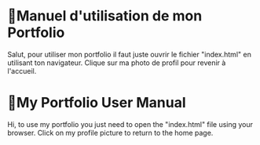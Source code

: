 
# 📑Manuel d'utilisation de mon Portfolio

Salut, pour utiliser mon portfolio il faut juste ouvrir le fichier "index.html" en utilisant ton navigateur. 
Clique sur ma photo de profil pour revenir à l'accueil.

# 📑My Portfolio User Manual

Hi, to use my portfolio you just need to open the "index.html" file using your browser. 
Click on my profile picture to return to the home page.
